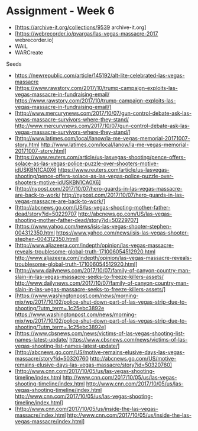 # Assignment - Week 6

* [https://archive-it.org/collections/9539 archive-it.org]
* [https://webrecorder.io/pvargas/las-vegas-massacre-2017  webrecorder.io]
* WAIL
* WARCreate 

Seeds
* https://newrepublic.com/article/145192/alt-lite-celebrated-las-vegas-massacre 
* [https://www.rawstory.com/2017/10/trump-campaign-exploits-las-vegas-massacre-in-fundraising-email/ https://www.rawstory.com/2017/10/trump-campaign-exploits-las-vegas-massacre-in-fundraising-email/]
* [http://www.mercurynews.com/2017/10/07/gun-control-debate-ask-las-vegas-massacre-survivors-where-they-stand/ http://www.mercurynews.com/2017/10/07/gun-control-debate-ask-las-vegas-massacre-survivors-where-they-stand/]
* [http://www.latimes.com/local/lanow/la-me-vegas-memorial-20171007-story.html http://www.latimes.com/local/lanow/la-me-vegas-memorial-20171007-story.html]
* [https://www.reuters.com/article/us-lasvegas-shooting/pence-offers-solace-as-las-vegas-police-puzzle-over-shooters-motive-idUSKBN1CA0X6 https://www.reuters.com/article/us-lasvegas-shooting/pence-offers-solace-as-las-vegas-police-puzzle-over-shooters-motive-idUSKBN1CA0X6]
* [http://nypost.com/2017/10/07/hero-guards-in-las-vegas-massacre-are-back-to-work/ http://nypost.com/2017/10/07/hero-guards-in-las-vegas-massacre-are-back-to-work/]
* [http://abcnews.go.com/US/las-vegas-shooting-mother-father-dead/story?id=50229707 http://abcnews.go.com/US/las-vegas-shooting-mother-father-dead/story?id=50229707]
* [https://www.yahoo.com/news/isis-las-vegas-shooter-stephen-004312350.html https://www.yahoo.com/news/isis-las-vegas-shooter-stephen-004312350.html]
* [http://www.aljazeera.com/indepth/opinion/las-vegas-massacre-reveals-troublesome-global-truth-171006054512920.html http://www.aljazeera.com/indepth/opinion/las-vegas-massacre-reveals-troublesome-global-truth-171006054512920.html]
* [http://www.dailynews.com/2017/10/07/family-of-canyon-country-man-slain-in-las-vegas-massacre-seeks-to-freeze-killers-assets/ http://www.dailynews.com/2017/10/07/family-of-canyon-country-man-slain-in-las-vegas-massacre-seeks-to-freeze-killers-assets/]
* [https://www.washingtonpost.com/news/morning-mix/wp/2017/10/02/police-shut-down-part-of-las-vegas-strip-due-to-shooting/?utm_term=.1c25ebc3892e https://www.washingtonpost.com/news/morning-mix/wp/2017/10/02/police-shut-down-part-of-las-vegas-strip-due-to-shooting/?utm_term=.1c25ebc3892e]
* [https://www.cbsnews.com/news/victims-of-las-vegas-shooting-list-names-latest-update/ https://www.cbsnews.com/news/victims-of-las-vegas-shooting-list-names-latest-update/]
* [http://abcnews.go.com/US/motive-remains-elusive-days-las-vegas-massacre/story?id=50320760 http://abcnews.go.com/US/motive-remains-elusive-days-las-vegas-massacre/story?id=50320760]
* [http://www.cnn.com/2017/10/05/us/las-vegas-shooting-timeline/index.html http://www.cnn.com/2017/10/05/us/las-vegas-shooting-timeline/index.html http://www.cnn.com/2017/10/05/us/las-vegas-shooting-timeline/index.html http://www.cnn.com/2017/10/05/us/las-vegas-shooting-timeline/index.html]
* [http://www.cnn.com/2017/10/05/us/inside-the-las-vegas-massacre/index.html http://www.cnn.com/2017/10/05/us/inside-the-las-vegas-massacre/index.html]
